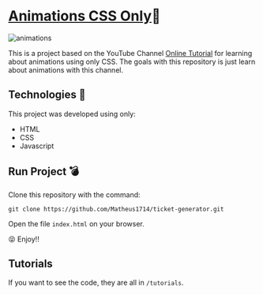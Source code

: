 # [Animations CSS Only](https://matheus1714.github.io/animations-only-css/)🌠

![animations](.github/animation.gif)

This is a project based on the YouTube Channel [Online Tutorial](https://www.youtube.com/channel/UCbwXnUipZsLfUckBPsC7Jog) for learning about animations using only CSS. The goals with this repository is just learn about animations with this channel.

## Technologies 📡

This project was developed using only:

- HTML
- CSS
- Javascript

## Run Project 💣

Clone this repository with the command:

```
git clone https://github.com/Matheus1714/ticket-generator.git
```

Open the file `index.html` on your browser.

😝 Enjoy!!

## Tutorials

If you want to see the code, they are all in `/tutorials`.
